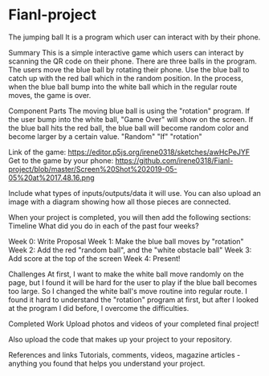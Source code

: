 # Fianl-project
The jumping ball
It is a program which user can interact with by their phone.

Summary
This is a simple interactive game which users can interact by scanning the QR code on their phone. 
There are three balls in the program. The users move the blue ball by rotating their phone. 
Use the blue ball to catch up with the red ball which in the random position.
In the process, when the blue ball bump into the white ball which in the regular route moves, the game is over.

Component Parts
The moving blue ball is using the "rotation" program.
If the user bump into the white ball, "Game Over" will show on the screen.
If the blue ball hits the red ball, the blue ball will become random color and become larger by a certain value.
"Random"
"If"
"rotation"

Link of the game: https://editor.p5js.org/irene0318/sketches/awHcPeJYF
Get to the game by your phone: https://github.com/irene0318/Fianl-project/blob/master/Screen%20Shot%202019-05-05%20at%2017.48.16.png


Include what types of inputs/outputs/data it will use. You can also upload an image with a diagram showing how all those pieces are connected.

When your project is completed, you will then add the following sections:
Timeline
What did you do in each of the past four weeks?

Week 0: Write Proposal
Week 1: Make the blue ball moves by "rotation"
Week 2: Add the red "random ball", and the "white obstacle ball"
Week 3: Add score at the top of the screen
Week 4: Present!

Challenges
At first, I want to make the white ball move randomly on the page, but I found it will be hard for the user to play if the blue ball becomes too large.
So I changed the white ball's move routine into regular route.
I found it hard to understand the "rotation" program at first, but after I looked at the program I did before, I overcome the difficulties.

Completed Work
Upload photos and videos of your completed final project!

Also upload the code that makes up your project to your repository.

References and links
Tutorials, comments, videos, magazine articles - anything you found that helps you understand your project.
